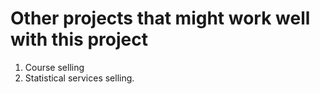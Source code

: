 # Other projects that might work well with this project

1. Course selling 
2. Statistical services selling.
